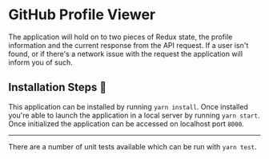 # GitHub Profile Viewer 

The application will hold on to two pieces of Redux state, the profile information and the current response from the API request. If a user isn't found, or if there's a network issue with the request the application will inform you of such.

## Installation Steps 💽
This application can be installed by running `yarn install`. Once installed you're able to launch the application in a local server by running `yarn start`. Once initialized the application can be accessed on localhost port `8000`.

---

There are a number of unit tests available which can be run with `yarn test`.


